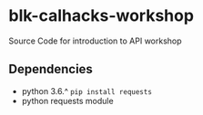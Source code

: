 # blk-calhacks-workshop
Source Code for introduction to API workshop

## Dependencies
- python 3.6.^ `pip install requests`
- python requests module 